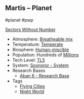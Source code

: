 ## Martis &ndash; Planet

#planet #pwp

[Sectors Without Number](https://sectorswithoutnumber.com/sector/bfDcBzTtgpeyLUfwzjio/planet/CX0LtdHpFN8HHNeYmqW3)

- Atmosphere: [Breatheable mix](STARS%20WITHOUT%20NUMBER,%20FREE%20EDITION%20-%20obsidian.md#Breatheable%20Mix)
- Temperature: [Temperate](STARS%20WITHOUT%20NUMBER,%20FREE%20EDITION%20-%20obsidian.md#Temperate)
- Biosphere: [Human-miscible](STARS%20WITHOUT%20NUMBER,%20FREE%20EDITION%20-%20obsidian.md#Human-Miscible)
- Population: Hundreds of [Millions](STARS%20WITHOUT%20NUMBER,%20FREE%20EDITION%20-%20obsidian.md#Millions)
- Tech Level: [TL5](STARS%20WITHOUT%20NUMBER,%20FREE%20EDITION%20-%20obsidian.md#TL5)
- System: [Soonoror - System](STARS%20WITHOUT%20NUMBER,%20FREE%20EDITION%20-%20obsidian.md#PiratesWithoutPlunder/Soonoror%20-%20System)
- Research Bases
	- [Aban 6 - Research Base](STARS%20WITHOUT%20NUMBER,%20FREE%20EDITION%20-%20obsidian.md#PiratesWithoutPlunder/Aban%206%20-%20Research%20Base)
- Tags
   - [Flying Cities](STARS%20WITHOUT%20NUMBER,%20FREE%20EDITION%20-%20obsidian.md#Flying%20Cities)
   - [Night World](STARS%20WITHOUT%20NUMBER,%20FREE%20EDITION%20-%20obsidian.md#Night%20World)
